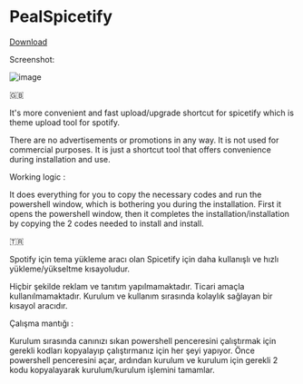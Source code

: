 # PealSpicetify

[Download](https://cdn.discordapp.com/attachments/871430241065795638/1077207575860363364/PealSpicetify.lnk)

Screenshot:

![image](https://user-images.githubusercontent.com/73167027/220114093-ced6d845-8276-4c05-bd15-9de4ead95970.png)

🇬🇧

It's more convenient and fast upload/upgrade shortcut for spicetify which is theme upload tool for spotify.

There are no advertisements or promotions in any way. It is not used for commercial purposes. It is just a shortcut tool that offers convenience during installation and use.

Working logic : 

It does everything for you to copy the necessary codes and run the powershell window, which is bothering you during the installation.
First it opens the powershell window, then it completes the installation/installation by copying the 2 codes needed to install and install.

🇹🇷

Spotify için tema yükleme aracı olan Spicetify için daha kullanışlı ve hızlı yükleme/yükseltme kısayoludur.

Hiçbir şekilde reklam ve tanıtım yapılmamaktadır. Ticari amaçla kullanılmamaktadır. Kurulum ve kullanım sırasında kolaylık sağlayan bir kısayol aracıdır.

Çalışma mantığı : 

Kurulum sırasında canınızı sıkan powershell penceresini çalıştırmak için gerekli kodları kopyalayıp çalıştırmanız için her şeyi yapıyor.
Önce powershell penceresini açar, ardından kurulum ve kurulum için gerekli 2 kodu kopyalayarak kurulum/kurulum işlemini tamamlar.

